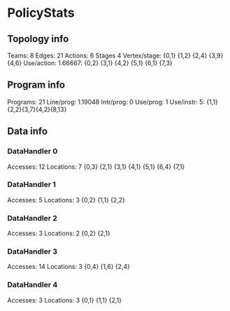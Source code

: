 # PolicyStats
## Topology info
Teams:		8
Edges:		21
Actions:	6
Stages		4
Vertex/stage:	{0,1} {1,2} {2,4} {3,9} {4,6} 
Use/action:	1.66667: {0,2} {3,1} {4,2} {5,1} {6,1} {7,3} 

## Program info
Programs:	21
Line/prog:	1.19048
Intr/prog:	0
Use/prog:	1
Use/instr:	5: {1,1}{2,2}{3,7}{4,2}{8,13}

## Data info

### DataHandler 0
Accesses:	12
Locations:	7
{0,3} {2,1} {3,1} {4,1} {5,1} {6,4} {7,1} 

### DataHandler 1
Accesses:	5
Locations:	3
{0,2} {1,1} {2,2} 

### DataHandler 2
Accesses:	3
Locations:	2
{0,2} {2,1} 

### DataHandler 3
Accesses:	14
Locations:	3
{0,4} {1,6} {2,4} 

### DataHandler 4
Accesses:	3
Locations:	3
{0,1} {1,1} {2,1} 